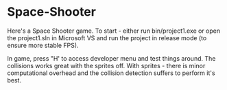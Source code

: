 # Space-Shooter
Here's a Space Shooter game.
To start - either run bin/project1.exe or open the project1.sln in Microsoft VS and run the project in release mode (to ensure more stable FPS).

In game, press "H' to access developer menu and test things around. The collisions works great with the sprites off. With sprites - there is minor computational overhead and the collision detection suffers to perform it's best.
